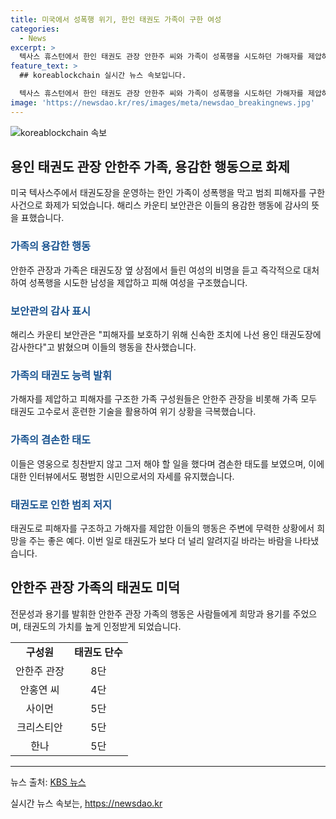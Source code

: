 ```yaml
---
title: 미국에서 성폭행 위기, 한인 태권도 가족이 구한 여성
categories:
  - News
excerpt: >
  텍사스 휴스턴에서 한인 태권도 관장 안한주 씨와 가족이 성폭행을 시도하던 가해자를 제압하고 피해 여성을 구조한 사건이 화제다. 안씨와 가족은 상점에서 비명을 듣고 즉각 대응해 가해자를 제압했으며, 이에 지역 보안관도 감사의 글을 올렸다. 가해자는 기소됐고, 안씨 가족은 겸손한 태도를 보이며 영웅으로 칭찬을 받고 있다. 이 사건은 현지 언론과 주요 미국 일간지에 보도되었고, 안씨 가족은 태권도 고수로서 무술을 행사한 것은 이번이 처음이라고 전해졌다. 
feature_text: >
  ## koreablockchain 실시간 뉴스 속보입니다.

  텍사스 휴스턴에서 한인 태권도 관장 안한주 씨와 가족이 성폭행을 시도하던 가해자를 제압하고 피해 여성을 구조한 사건이 화제다. 안씨와 가족은 상점에서 비명을 듣고 즉각 대응해 가해자를 제압했으며, 이에 지역 보안관도 감사의 글을 올렸다. 가해자는 기소됐고, 안씨 가족은 겸손한 태도를 보이며 영웅으로 칭찬을 받고 있다. 이 사건은 현지 언론과 주요 미국 일간지에 보도되었고, 안씨 가족은 태권도 고수로서 무술을 행사한 것은 이번이 처음이라고 전해졌다. 
image: 'https://newsdao.kr/res/images/meta/newsdao_breakingnews.jpg'
---
```


<p><img src="https://newsdao.kr/res/images/meta/newsdao_breakingnews.jpg" alt="koreablockchain 속보" /></p>

<h2 data-ke-size="size26">용인 태권도 관장 안한주 가족, 용감한 행동으로 화제</h2>

<p data-ke-size="size16">미국 텍사스주에서 태권도장을 운영하는 한인 가족이 성폭행을 막고 범죄 피해자를 구한 사건으로 화제가 되었습니다. 해리스 카운티 보안관은 이들의 용감한 행동에 감사의 뜻을 표했습니다.</p>

<h3><b><span style="color: #1a5490;">가족의 용감한 행동</span></b></h3>

<p data-ke-size="size16">안한주 관장과 가족은 태권도장 옆 상점에서 들린 여성의 비명을 듣고 즉각적으로 대처하여 성폭행을 시도한 남성을 제압하고 피해 여성을 구조했습니다.</p>

<h3><b><span style="color: #1a5490;">보안관의 감사 표시</span></b></h3>

<p data-ke-size="size16">해리스 카운티 보안관은 "피해자를 보호하기 위해 신속한 조치에 나선 용인 태권도장에 감사한다"고 밝혔으며 이들의 행동을 찬사했습니다.</p>

<h3><b><span style="color: #1a5490;">가족의 태권도 능력 발휘</span></b></h3>

<p data-ke-size="size16">가해자를 제압하고 피해자를 구조한 가족 구성원들은 안한주 관장을 비롯해 가족 모두 태권도 고수로서 훈련한 기술을 활용하여 위기 상황을 극복했습니다.</p>

<h3><b><span style="color: #1a5490;">가족의 겸손한 태도</span></b></h3>

<p data-ke-size="size16">이들은 영웅으로 칭찬받지 않고 그저 해야 할 일을 했다며 겸손한 태도를 보였으며, 이에 대한 인터뷰에서도 평범한 시민으로서의 자세를 유지했습니다.</p>

<h3><b><span style="color: #1a5490;">태권도로 인한 범죄 저지</span></b></h3>

<p data-ke-size="size16">태권도로 피해자를 구조하고 가해자를 제압한 이들의 행동은 주변에 무력한 상황에서 희망을 주는 좋은 예다. 이번 일로 태권도가 보다 더 널리 알려지길 바라는 바람을 나타냈습니다.</p>

<h2 data-ke-size="size26">안한주 관장 가족의 태권도 미덕</h2>

<p data-ke-size="size16">전문성과 용기를 발휘한 안한주 관장 가족의 행동은 사람들에게 희망과 용기를 주었으며, 태권도의 가치를 높게 인정받게 되었습니다.</p>

<table>
    <tbody>
        <tr>
            <td style="text-align: center; height: 17px;"><b>구성원</b></td>
            <td style="text-align: center; height: 17px;"><b>태권도 단수</b></td>
        </tr>
        <tr>
            <td style="text-align: center; height: 17px;">안한주 관장</td>
            <td style="text-align: center; height: 17px;">8단</td>
        </tr>
        <tr>
            <td style="text-align: center; height: 17px;">안홍연 씨</td>
            <td style="text-align: center; height: 17px;">4단</td>
        </tr>
        <tr>
            <td style="text-align: center; height: 17px;">사이먼</td>
            <td style="text-align: center; height: 17px;">5단</td>
        </tr>
        <tr>
            <td style="text-align: center; height: 17px;">크리스티안</td>
            <td style="text-align: center; height: 17px;">5단</td>
        </tr>
        <tr>
            <td style="text-align: center; height: 17px;">한나</td>
            <td style="text-align: center; height: 17px;">5단</td>
        </tr>
    </tbody>
</table>

<hr>

<p data-ke-size="size16">뉴스 출처: <a href="https://www.kbs.co.kr/news/newsview.do?ncd=5247730&amp;ref=A">KBS 뉴스</a></p>
실시간 뉴스 속보는, <a href="https://newsdao.kr" rel="dofollow">https://newsdao.kr</a>


